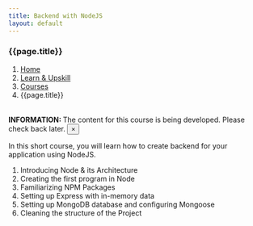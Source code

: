 ```yaml
---
title: Backend with NodeJS
layout: default
---
```


<h3>{{page.title}}</h3>
<div style="margin-bottom:2rem;">
  <nav aria-label="breadcrumb">
    <ol class="breadcrumb">
      <li class="breadcrumb-item"><a href="/">Home</a></li>
      <li class="breadcrumb-item"><a href="/learn">Learn & Upskill</a></li>
      <li class="breadcrumb-item"><a href="/learn/courses">Courses</a></li>
      <li class="breadcrumb-item active" aria-current="page">{{page.title}}</li>
    </ol>
  </nav>
</div>

<div class="alert alert-warning alert-dismissible fade show" role="alert">
  <strong>INFORMATION: </strong> The content for this course is being developed. Please check back later.
  <button type="button" class="close" data-dismiss="alert" aria-label="Close">
    <span aria-hidden="true">&times;</span>
  </button>
</div>

In this short course, you will learn how to create backend for your application using NodeJS.

1. Introducing Node & its Architecture
2. Creating the first program in Node
3. Familiarizing NPM Packages
4. Setting up Express with in-memory data
5. Setting up MongoDB database and configuring Mongoose
6. Cleaning the structure of the Project
